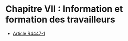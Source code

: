 # Chapitre VII : Information et formation des travailleurs

* [Article R4447-1](./LEGIARTI000018530231.md)
